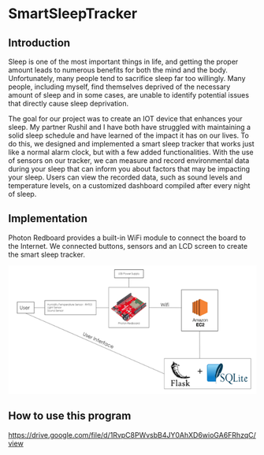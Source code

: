# SmartSleepTracker
## Introduction
Sleep is one of the most important things in life, and getting the proper amount leads to numerous benefits for both the mind and the body. Unfortunately, many people tend to sacrifice sleep far too willingly. Many people, including myself, find themselves deprived of the necessary amount of sleep and in some cases, are unable to identify potential issues that directly cause sleep deprivation.

The goal for our project was to create an IOT device that enhances your sleep. My partner Rushil and I have both have struggled with maintaining a solid sleep schedule and have learned of the impact it has on our lives. To do this, we designed and implemented a smart sleep tracker that works just like a normal alarm clock, but with a few added functionalities. With the use of sensors on our tracker, we can measure and record environmental data during your sleep that can inform you about factors that may be  impacting your sleep. Users can view the recorded data, such as sound levels and temperature levels, on a customized dashboard compiled after every night of sleep.

## Implementation
Photon Redboard provides a built-in WiFi module to connect the board to the Internet. We connected buttons, sensors and an LCD screen to create the smart sleep tracker.
<p align="center">
  <img src="https://github.com/trums99/SmartSleepTracker/blob/master/images/SmartSleepTrackerArchitecture.png" width="700px"/>
</p>

## How to use this program
https://drive.google.com/file/d/1RvpC8PWvsbB4JY0AhXD6wioGA6FRhzqC/view
